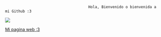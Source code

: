                                           Hola, Bienvenido o bienvenida a mi Github :3 

<img src="https://i.imgur.com/St19XCd.gif" style="display:block">


<a href="https://riverrhino.github.io">
  <p>Mi pagina web :3</p>  
</a>

